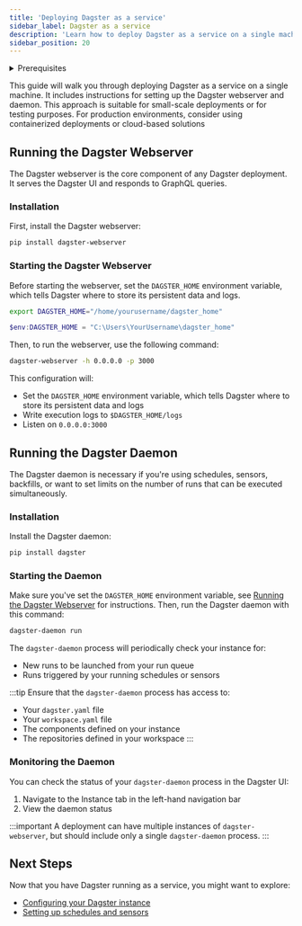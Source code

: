 ```yaml
---
title: 'Deploying Dagster as a service'
sidebar_label: Dagster as a service
description: 'Learn how to deploy Dagster as a service on a single machine'
sidebar_position: 20
---
```


<details>
  <summary>Prerequisites</summary>

To follow the steps in this guide, you'll need:

- A Dagster project created
- Working knowledge of containerization and managing services

</details>

This guide will walk you through deploying Dagster as a service on a single machine. It includes instructions for setting up the Dagster webserver and daemon. This approach is suitable for small-scale deployments or for testing purposes. For production environments, consider using containerized deployments or cloud-based solutions

## Running the Dagster Webserver

The Dagster webserver is the core component of any Dagster deployment. It serves the Dagster UI and responds to GraphQL queries.

### Installation

First, install the Dagster webserver:

```bash
pip install dagster-webserver
```

### Starting the Dagster Webserver

Before starting the webserver, set the `DAGSTER_HOME` environment variable, which tells Dagster where to store its persistent data and logs.

<Tabs>
  <TabItem value="linux-mac" label="Linux/macOS (Bash)" default>

```bash
export DAGSTER_HOME="/home/yourusername/dagster_home"
```

  </TabItem>
  <TabItem value="windows" label="Windows (PowerShell)" default>

```powershell
$env:DAGSTER_HOME = "C:\Users\YourUsername\dagster_home"
```

  </TabItem>

</Tabs>

Then, to run the webserver, use the following command:

```bash
dagster-webserver -h 0.0.0.0 -p 3000
```

This configuration will:

- Set the `DAGSTER_HOME` environment variable, which tells Dagster where to store its persistent data and logs
- Write execution logs to `$DAGSTER_HOME/logs`
- Listen on `0.0.0.0:3000`

## Running the Dagster Daemon

The Dagster daemon is necessary if you're using schedules, sensors, backfills, or want to set limits on the number of runs that can be executed simultaneously.

### Installation

Install the Dagster daemon:

```bash
pip install dagster
```

### Starting the Daemon

Make sure you've set the `DAGSTER_HOME` environment variable, see [Running the Dagster Webserver](#running-the-dagster-webserver) for instructions.
Then, run the Dagster daemon with this command:

```bash
dagster-daemon run
```

The `dagster-daemon` process will periodically check your instance for:

- New runs to be launched from your run queue
- Runs triggered by your running schedules or sensors

:::tip
Ensure that the `dagster-daemon` process has access to:

- Your `dagster.yaml` file
- Your `workspace.yaml` file
- The components defined on your instance
- The repositories defined in your workspace
  :::

### Monitoring the Daemon

You can check the status of your `dagster-daemon` process in the Dagster UI:

1. Navigate to the Instance tab in the left-hand navigation bar
2. View the daemon status

:::important
A deployment can have multiple instances of `dagster-webserver`, but should include only a single `dagster-daemon` process.
:::

## Next Steps

Now that you have Dagster running as a service, you might want to explore:

- [Configuring your Dagster instance](/guides/deploy/dagster-instance-configuration)
- [Setting up schedules and sensors](/guides/automate/schedules)
